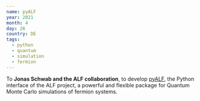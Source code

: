 ```yaml
---
name: pyALF
year: 2021
month: 4
day: 26
country: DE
tags:
  - python
  - quantum
  - simulation
  - fermion
---
```

 To **Jonas Schwab and the ALF collaboration**, to develop [pyALF](https://git.physik.uni-wuerzburg.de/ALF/pyALF), the Python interface of the ALF project, a powerful and flexible package for Quantum Monte Carlo simulations of fermion systems.
